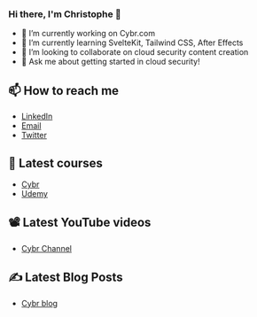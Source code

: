 ### Hi there, I'm Christophe 👋

- 🔭 I’m currently working on Cybr.com
- 🌱 I’m currently learning SvelteKit, Tailwind CSS, After Effects
- 👯 I’m looking to collaborate on cloud security content creation
- 💬 Ask me about getting started in cloud security!

## 📫 How to reach me 
- [LinkedIn](https://www.linkedin.com/in/christophelimpalair/)
- [Email](https://cybr.com/contact)
- [Twitter](https://twitter.com/christophelimp])

## 🏫 Latest courses
- [Cybr](https://cybr.com/courses/)
- [Udemy](https://www.udemy.com/user/christophe-limpalair)

## 📽 Latest YouTube videos
- [Cybr Channel](https://www.youtube.com/channel/UCHniAWK7wYu9EYbz64cOL_A)

## ✍ Latest Blog Posts
- [Cybr blog](https://cybr.com/blog/)
